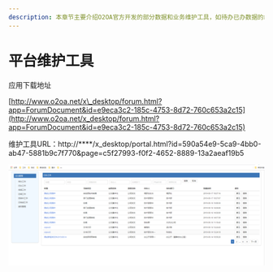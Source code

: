 ```yaml
---
description: 本章节主要介绍O2OA官方开发的部分数据和业务维护工具，如待办已办数据的维护，流程实例维护等等
---
```


# 平台维护工具

应用下载地址

[http://www.o2oa.net/x\_desktop/forum.html?app=ForumDocument&id=e9eca3c2-185c-4753-8d72-760c653a2c15](http://www.o2oa.net/x_desktop/forum.html?app=ForumDocument&id=e9eca3c2-185c-4753-8d72-760c653a2c15)

维护工具URL：http://\*\*\*\*/x\_desktop/portal.html?id=590a54e9-5ca9-4bb0-ab47-5881b9c7f770&page=c5f27993-f0f2-4652-8889-13a2aeaf19b5

![](../../.gitbook/assets/image%20%2887%29.png)



